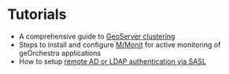 # Tutorials

 * A comprehensive guide to [GeoServer clustering](tutorials/geoserver_clustering.md)
 * Steps to install and configure [M/Monit](tutorials/monit.md) for active monitoring of geOrchestra applications
 * How to setup [remote AD or LDAP authentication via SASL](tutorials/sasl.md)